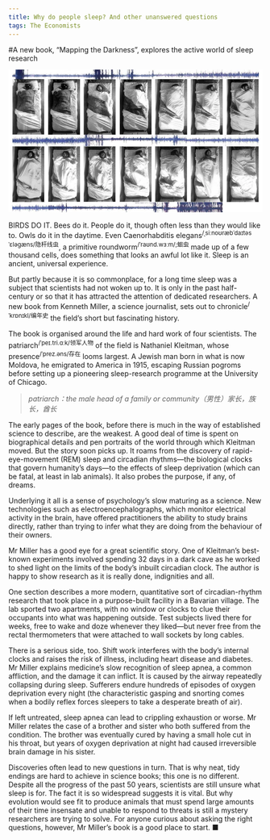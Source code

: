 ```yaml
---
title: Why do people sleep? And other unanswered questions
tags: The Economists
---
```


#A new book, “Mapping the Darkness”, explores the active world of sleep research

![图 1](../images/15f653825dcafe0598e578993f26e0a542d89335e68e113a00035b695aa31a22.png)  

BIRDS DO IT. Bees do it. People do it, though often less than they would like to. Owls do it in the daytime. Even Caenorhabditis elegans<sup>/ˌsiːnoʊræbˈdaɪtəs ˈɛləɡæns/隐杆线虫</sup>, a primitive roundworm<sup>/ˈraʊnd.wɜːm/;蛔虫</sup> made up of a few thousand cells, does something that looks an awful lot like it. Sleep is an ancient, universal experience.

But partly because it is so commonplace, for a long time sleep was a subject that scientists had not woken up to. It is only in the past half-century or so that it has attracted the attention of dedicated researchers. A new book from Kenneth Miller, a science journalist, sets out to chronicle<sup>/ˈkrɒnɪkl/编年史</sup> the field’s short but fascinating history.

The book is organised around the life and hard work of four scientists. The patriarch<sup>/ˈpeɪ.tri.ɑːk/领军人物</sup> of the field is Nathaniel Kleitman, whose presence<sup>/ˈprez.əns/存在</sup> looms largest. A Jewish man born in what is now Moldova, he emigrated to America in 1915, escaping Russian pogroms before setting up a pioneering sleep-research programme at the University of Chicago.
>_patriarch：the male head of a family or community（男性）家长，族长，酋长_

The early pages of the book, before there is much in the way of established science to describe, are the weakest. A good deal of time is spent on biographical details and pen portraits of the world through which Kleitman moved. But the story soon picks up. It roams from the discovery of rapid-eye-movement (REM) sleep and circadian rhythms—the biological clocks that govern humanity’s days—to the effects of sleep deprivation (which can be fatal, at least in lab animals). It also probes the purpose, if any, of dreams.

Underlying it all is a sense of psychology’s slow maturing as a science. New technologies such as electroencephalographs, which monitor electrical activity in the brain, have offered practitioners the ability to study brains directly, rather than trying to infer what they are doing from the behaviour of their owners.

Mr Miller has a good eye for a great scientific story. One of Kleitman’s best-known experiments involved spending 32 days in a dark cave as he worked to shed light on the limits of the body’s inbuilt circadian clock. The author is happy to show research as it is really done, indignities and all.

One section describes a more modern, quantitative sort of circadian-rhythm research that took place in a purpose-built facility in a Bavarian village. The lab sported two apartments, with no window or clocks to clue their occupants into what was happening outside. Test subjects lived there for weeks, free to wake and doze whenever they liked—but never free from the rectal thermometers that were attached to wall sockets by long cables.

There is a serious side, too. Shift work interferes with the body’s internal clocks and raises the risk of illness, including heart disease and diabetes. Mr Miller explains medicine’s slow recognition of sleep apnea, a common affliction, and the damage it can inflict. It is caused by the airway repeatedly collapsing during sleep. Sufferers endure hundreds of episodes of oxygen deprivation every night (the characteristic gasping and snorting comes when a bodily reflex forces sleepers to take a desperate breath of air).

If left untreated, sleep apnea can lead to crippling exhaustion or worse. Mr Miller relates the case of a brother and sister who both suffered from the condition. The brother was eventually cured by having a small hole cut in his throat, but years of oxygen deprivation at night had caused irreversible brain damage in his sister.

Discoveries often lead to new questions in turn. That is why neat, tidy endings are hard to achieve in science books; this one is no different. Despite all the progress of the past 50 years, scientists are still unsure what sleep is for. The fact it is so widespread suggests it is vital. But why evolution would see fit to produce animals that must spend large amounts of their time insensate and unable to respond to threats is still a mystery researchers are trying to solve. For anyone curious about asking the right questions, however, Mr Miller’s book is a good place to start. ■
